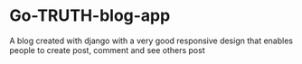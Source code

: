 # Go-TRUTH-blog-app
A blog  created with django  with  a very good  responsive design that enables people to create post, comment  and see others post
